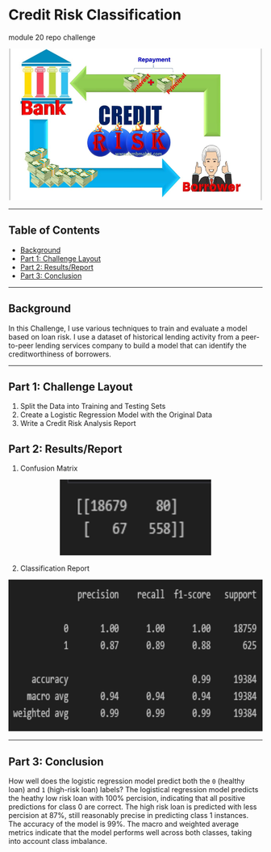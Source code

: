 # Credit Risk Classification
module 20 repo challenge

<p align="center">
<img src="Images/credit_pic.jpg" alt="crypto graphic" width="500" height="300"  >
</p>
  
---
## Table of Contents

- [Background](#background)
- [Part 1: Challenge Layout](#layout)
- [Part 2: Results/Report](#result)
- [Part 3: Conclusion](#conclusion)

---
## Background <a name="background"></a>

In this Challenge, I use various techniques to train and evaluate a model based on loan risk. I use a dataset of historical lending activity from a peer-to-peer lending services company to build a model that can identify the creditworthiness of borrowers.

---
## Part 1: Challenge Layout <a name="layout"></a>

1. Split the Data into Training and Testing Sets
2. Create a Logistic Regression Model with the Original Data
3. Write a Credit Risk Analysis Report

## Part 2: Results/Report <a name="result"></a>

1. Confusion Matrix
   
<p align="center">
<img src="Images/confusion_mat.png" alt="confusion_mat" width="300" height="150"  >
</p>

2.  Classification Report
   
<p align="center">
<img src="Images/classification_report.png" alt="classification_report" width="600" height="300"  >
</p> 

---
## Part 3: Conclusion <a name="conclusion"></a>   
How well does the logistic regression model predict both the `0` (healthy loan) and `1` (high-risk loan) labels?
 The logistical regression model predicts the heathy low risk loan with 100% percision, indicating that all positive predictions for class 0 are correct. The high risk loan is predicted with less percision at 87%, still reasonably precise in predicting class 1 instances. The accuracy of the model is 99%. The macro and weighted average metrics indicate that the model performs well across both classes, taking into account class imbalance.

